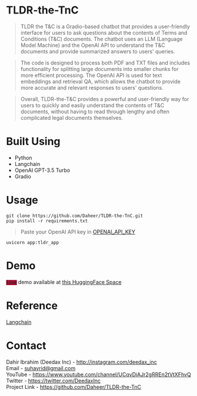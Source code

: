 # TLDR-the-TnC
> TLDR the T&amp;C is a Gradio-based chatbot that provides a user-friendly interface for users to ask questions about the contents of Terms and Conditions (T&C) documents. The chatbot uses an LLM (Language Model Machine) and the OpenAI API to understand the T&C documents and provide summarized answers to users' queries.

> The code is designed to process both PDF and TXT files and includes functionality for splitting large documents into smaller chunks for more efficient processing. The OpenAI API is used for text embeddings and retrieval QA, which allows the chatbot to provide more accurate and relevant responses to users' questions.

> Overall, TLDR-the-T&C provides a powerful and user-friendly way for users to quickly and easily understand the contents of T&C documents, without having to read through lengthy and often complicated legal documents themselves.

# Built Using

- Python
- Langchain
- OpenAI GPT-3.5 Turbo
- Gradio

# Usage

``` 
git clone https://github.com/Daheer/TLDR-the-TnC.git 
pip install -r requirements.txt
```
> Paste your OpenAI API key in [OPENAI_API_KEY](OPENAI_API_KEY.txt)
```
uvicorn app:tldr_app
```

# Demo

<code style="background-color:#a61237">live</code> demo available at [this HuggingFace Space](https://huggingface.co/spaces/deedax/TLDR-the-TnC)

# Reference

[Langchain](https://langchain.readthedocs.io/)

# Contact

Dahir Ibrahim (Deedax Inc) - http://instagram.com/deedax_inc <br>
Email - suhayrid@gmail.com <br>
YouTube - https://www.youtube.com/channel/UCqvDiAJr2gRREn2tVtXFhvQ <br>
Twitter - https://twitter.com/DeedaxInc <br>
Project Link - https://github.com/Daheer/TLDR-the-TnC
